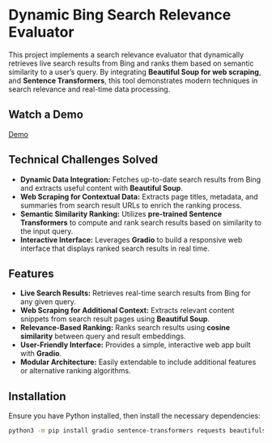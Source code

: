 # Dynamic Bing Search Relevance Evaluator

This project implements a search relevance evaluator that dynamically retrieves live search results from Bing and ranks them based on semantic similarity to a user’s query. By integrating **Beautiful Soup for web scraping**, and **Sentence Transformers**, this tool demonstrates modern techniques in search relevance and real-time data processing.

## Watch a Demo
[Demo](https://drive.google.com/file/d/1htw3360nwyYCtiBVDgrMpVhKBTsQ5Ej7/view?usp=sharing)

## Technical Challenges Solved
- **Dynamic Data Integration:** Fetches up-to-date search results from Bing and extracts useful content with **Beautiful Soup**.
- **Web Scraping for Contextual Data:** Extracts page titles, metadata, and summaries from search result URLs to enrich the ranking process.
- **Semantic Similarity Ranking:** Utilizes **pre-trained Sentence Transformers** to compute and rank search results based on similarity to the input query.
- **Interactive Interface:** Leverages **Gradio** to build a responsive web interface that displays ranked search results in real time.

## Features
- **Live Search Results:** Retrieves real-time search results from Bing for any given query.
- **Web Scraping for Additional Context:** Extracts relevant content snippets from search result pages using **Beautiful Soup**.
- **Relevance-Based Ranking:** Ranks search results using **cosine similarity** between query and result embeddings.
- **User-Friendly Interface:** Provides a simple, interactive web app built with **Gradio**.
- **Modular Architecture:** Easily extendable to include additional features or alternative ranking algorithms.

## Installation
Ensure you have Python installed, then install the necessary dependencies:

```bash
python3 -m pip install gradio sentence-transformers requests beautifulsoup4 lxml
